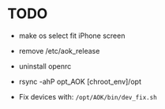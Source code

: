 # TODO

- make os select fit iPhone screen
- remove /etc/aok_release
- uninstall openrc

- rsync -ahP opt_AOK [chroot_env]/opt

- Fix devices with: `/opt/AOK/bin/dev_fix.sh`
